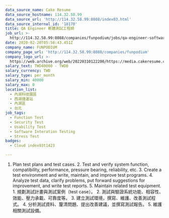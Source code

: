 ```yaml
---
data_source_name: Cake Resume
data_source_hostname: 114.32.58.99
data_source_url: 'http://114.32.58.99:8088/index03.html'
data_source_internal_id: '18170'
title: QA Engineer 軟體測試工程師
job_url: >-
  http://114.32.58.99:8088/companies/funpodium/jobs/qa-engineer-software-test-engineer-a3d078
date: 2020-02-20T05:58:43.451Z
company_name: FUNPODIUM
company_page_url: 'http://114.32.58.99:8088/companies/funpodium'
company_logo_url: >-
  https://web.archive.org/web/20220310122200/https://media.cakeresume.com/image/upload/s--XDwgLsWs--/c_pad,fl_png8,h_200,w_200/v1612855082/wrdgbfglgykxcbxkdmkf.png
salary_text: TWD40000 - TWD0
salary_currency: TWD
salary_type: per_month
salary_min: 40000
salary_max: 0
location_list:
  - 內湖科技園區
  - 西湖捷運站
  - 內湖區
  - 台北
job_tags:
  - Function Test
  - Security Test
  - Usability Test
  - Software Interation Testing
  - Stress Test
badges:
  - Cloud index03t1423

---
```


1. Plan test plans and test cases. 2. Test and verify system function, compatibility, performance, pressure bearing, reliability, etc. 3. Create a test environment and write, maintain, and improve test programs. 4. Analyze test data, clarify problems, put forward suggestions for improvement, and write test reports. 5. Maintain related test equipment. 1. 規劃測試計畫與測試案例（test case）。 2. 測試與驗證系統功能、相容性、效能、壓力承載、可靠度等。 3. 建立測試環境，撰寫、維護、改善測試程式。 4. 分析測試資料、釐清問題、提出改善建議，並撰寫測試報告。 5. 維護相關測試設備。